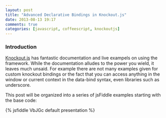 ```yaml
---
layout: post
title: "Advanced Declarative Bindings in Knockout.js"
date: 2013-08-13 19:17
comments: true
categories: [javascript, coffeescript, knockoutjs]
---
```


### Introduction

[Knockout.js](http://knockoutjs.com/) has fantastic documentation and live exampels on using the framework.  While the documentation alludes to the power you wield, it leaves much unsaid.  For example there are not many examples given for custom knockout bindings or the fact that you can access anything in the window or current context in the data-bind syntax, even libraries such as underscore.

This post will be organized into a series of jsFiddle examples starting with the base code:

{% jsfiddle VbJGc default presentation %}
